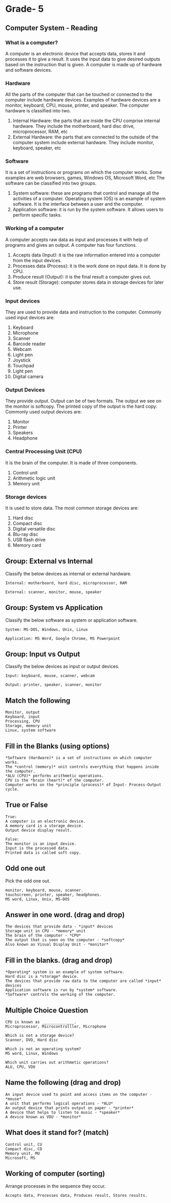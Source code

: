 # Grade- 5

## Computer System - Reading

### What is a computer?
A computer is an electronic device that accepts data, stores it and processes it to give a result. It uses the input data to give desired outputs based on the instruction that is given. A  computer is made up of hardware and software devices.

### Hardware
All the parts of the computer that can be touched or connected to the computer include hardware devices.
Examples of hardware devices are a monitor, keyboard, CPU, mouse, printer, and speaker.
The computer hardware is classified into two.
1. Internal Hardware: the parts that are inside the CPU comprise internal hardware. They include the motherboard, hard disc drive, microprocessor, RAM, etc
2. External Hardware: the parts that are connected to the outside of the computer system include external hardware. They include monitor, keyboard, speaker, etc

### Software
It is a set of instructions or programs on which the computer works. Some examples are web browsers, games, Windows OS, Microsoft Word, etc
The software can be classified into two groups.
1. System software: these are programs that control and manage all the activities of a computer. Operating system (OS) is an example of system software. It is the interface between a user and the computer.
2. Application software: it is run by the system software. It allows users to perform specific tasks.

### Working of a computer
A computer accepts raw data as input and processes it with help of programs and gives an output. A computer has four functions.
1. Accepts data (Input): it is the raw information entered into a computer from the input devices.
2. Processes data (Process): it is the work done on input data. It is done by CPU.
3. Produce result (Output): it is the final result a computer gives out.
4. Store result (Storage): computer stores data in storage devices for later use.

### Input devices
They are used to provide data and instruction to the computer. Commonly used input devices are:
1. Keyboard
2. Microphone
3. Scanner
4. Barcode reader
5. Webcam
6. Light pen
7. Joystick
8. Touchpad
9. Light pen
10. Digital camera

### Output Devices 
They provide output. Output can be of two formats. The output we see on the monitor is softcopy. The printed copy of the output is the hard copy. Commonly used output devices are:
1. Monitor
2. Printer
3. Speakers
4. Headphone

### Central Processing Unit (CPU)
It is the brain of the computer. It is made of three components.
1. Control unit
2. Arithmetic logic unit
3. Memory unit

### Storage devices
It is used to store data. The most common storage devices are:
1. Hard disc
2. Compact disc
3. Digital versatile disc 
4. Blu-ray disc
5. USB flash drive
6. Memory card

## Group: External vs Internal 

Classify the below devices as internal or external hardware.
```
Internal: motherboard, hard disc, microprocessor, RAM

External: scanner, monitor, mouse, speaker
```
## Group: System vs Application

Classify the below software as system or application software.
```
System: MS-DOS, Windows, Unix, Linux

Application: MS Word, Google Chrome, MS Powerpoint
```
## Group: Input vs Output

Classify the below devices as input or output devices.
```
Input: keyboard, mouse, scanner, webcam

Output: printer, speaker, scanner, monitor
```

## Match the following

```
Monitor, output
Keyboard, input
Processing, CPU
Storage, memory unit
Linux, system software

```

## Fill in the Blanks (using options)

```
*Software (Hardware)* is a set of instructions on which computer works.
The *control (memory)* unit controls everything that happens inside the computer.
*ALU (CPU)* performs arithmetic operations.
CPU is the *brain (heart)* of the computer.
Computer works on the *principle (process)* of Input- Process-Output cycle.
```

## True or False

```
True:
A computer is an electronic device.
A memory card is a storage device.
Output device display result.

False:
The monitor is an input device.
Input is the processed data.
Printed data is called soft copy.

```
## Odd one out

Pick the odd one out.

```
monitor, keyboard, mouse, scanner. 
touchscreen, printer, speaker, headphones.
MS word, Linux, Unix, MS-DOS

```
## Answer in one word. (drag and drop)

```
The devices that provide data - *input* devices
Storage unit in CPU - *memory* unit
The brain of the computer - *CPU*
The output that is seen on the computer - *softcopy*
Also known as Visual Display Unit - *monitor*

```
## Fill in the blanks. (drag and drop)

``` 
*Operating* system is an example of system software.
Hard disc is a *storage* device.
The devices that provide raw data to the computer are called *input* devices
Application software is run by *system* software.
*Software* controls the working of the computer.

```

## Multiple Choice Question

```
CPU is known as ______________.
Microprocessor, Microcontrolller, Microphone

Which is not a storage device?
Scanner, DVD, Hard disc

Which is not an operating system?
MS word, Linux, Windows

Which unit carries out arithmetic operations?
ALU, CPU, VDU 
```
## Name the following (drag and drop)
```
An input device used to point and access items on the computer - *mouse*
A unit that performs logical operations - *ALU*
An output device that prints output on paper - *printer*
A device that helps to listen to music - *speaker*
A device known as VDU - *monitor*
```
## What does it stand for? (match)
```
Control unit, CU
Compact disc, CD
Memory unit, MU
Microsoft, MS
```
## Working of computer (sorting)

Arrange processes in the sequence they occur.
```
Accepts data, Processes data, Produces result, Stores results.
```
